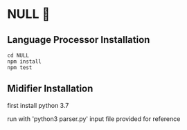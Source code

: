 # NULL 🤷

## Language Processor Installation
```
cd NULL
npm install
npm test
```

## Midifier Installation

first install python 3.7

run with 'python3 parser.py'
input file provided for reference

